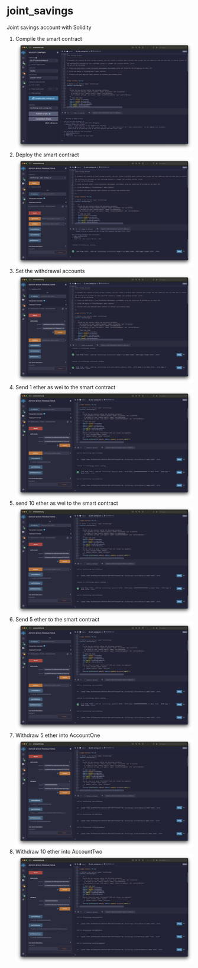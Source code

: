 # joint_savings

Joint savings account with Solidity
1. Compile the smart contract
![Step 1](./images/screenshot_one.png)
2. Deploy the smart contract
![Step 2](./images/screenshot_two.png)
3. Set the withdrawal accounts
![Step 3](./images/screenshot_three.png)
4. Send 1 ether as wei to the smart contract
![Step 4](./images/screenshot_four.png)
5. send 10 ether as wei to the smart contract
![Step 5](./images/screenshot_five.png)
6. Send 5 ether to the smart contract
![Step 6](./images/screenshot_six.png)
7. Withdraw 5 ether into AccountOne
![Step 7](./images/screenshot_seven.png)
8. Withdraw 10 ether into AccountTwo
![Step 8](./images/screenshot_eight.png)
